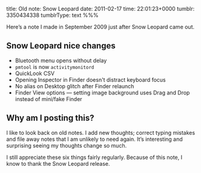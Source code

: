 title: Old note: Snow Leopard
date: 2011-02-17
time: 22:01:23+0000
tumblr: 3350434338
tumblrType: text
%%%

Here’s a note I made in September 2009 just after Snow Leopard came out. 

## Snow Leopard nice changes ##

- Bluetooth menu opens without delay
- `pmtool` is now `activitymonitord`
- QuickLook CSV
- Opening Inspector in Finder doesn't distract keyboard focus
- No alias on Desktop glitch after Finder relaunch
- Finder View options — setting image background uses Drag and Drop instead of mini/fake Finder

## Why am I posting this? ##

I like to look back on old notes. I add new thoughts; correct typing mistakes and file away notes that I am unlikely to need again. It’s interesting and surprising seeing my thoughts change so much. 

I still appreciate these six things fairly regularly. Because of this note, I know to thank the Snow Leopard release. 
